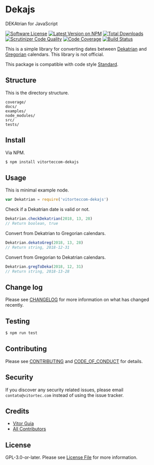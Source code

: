 # Dekajs
DEKAtrian for JavaScript

[![Software License](https://img.shields.io/github/license/vitorteccom/dekajs.svg)](LICENSE)
[![Latest Version on NPM](https://img.shields.io/npm/v/vitorteccom-dekajs.svg)](https://npmjs.org/package/vitorteccom-dekajs)
[![Total Downloads](https://img.shields.io/npm/dt/vitorteccom-dekajs.svg)](https://npmjs.org/package/vitorteccom-dekajs)
[![Scrutinizer Code Quality](https://scrutinizer-ci.com/g/vitorteccom/dekajs/badges/quality-score.png?b=master)](https://scrutinizer-ci.com/g/vitorteccom/dekajs/?branch=master)
[![Code Coverage](https://scrutinizer-ci.com/g/vitorteccom/dekajs/badges/coverage.png?b=master)](https://scrutinizer-ci.com/g/vitorteccom/dekajs/?branch=master)
[![Build Status](https://scrutinizer-ci.com/g/vitorteccom/dekajs/badges/build.png?b=master)](https://scrutinizer-ci.com/g/vitorteccom/dekajs/build-status/master)

This is a simple library for converting dates between [Dekatrian](https://www.facebook.com/dekatrian/) and [Gregorian](https://en.wikipedia.org/wiki/Adoption_of_the_Gregorian_calendar) calendars. This library is not official.

This package is compatible with code style [Standard](https://github.com/standard/standard).

## Structure
This is the directory structure.

```
coverage/
docs/
examples/
node_modules/
src/
tests/
```


## Install

Via NPM.

```bash
$ npm install vitorteccom-dekajs
```

## Usage
This is minimal example node.

```javascript
var Dekatrian = require('vitorteccom-dekajs')
```

Check if a Dekatrian date is valid or not.

```javascript
Dekatrian.checkDekatrian(2018, 13, 28)
// Return boolean, true
```

Convert from Dekatrian to Gregorian calendars.

```javascript
Dekatrian.dekatoGreg(2018, 13, 28)
// Return string, 2018-12-31
```

Convert from Gregorian to Dekatrian calendars.

```javascript
Dekatrian.gregToDeka(2018, 12, 31)
// Return string, 2018-13-28
```

## Change log

Please see [CHANGELOG](docs/CHANGELOG.md) for more information on what has changed recently.

## Testing

```bash
$ npm run test
```

## Contributing

Please see [CONTRIBUTING](docs/CONTRIBUTING.md) and [CODE_OF_CONDUCT](docs/CODE_OF_CONDUCT.md) for details.

## Security

If you discover any security related issues, please email ``contato@vitortec.com`` instead of using the issue tracker.

## Credits

- [Vitor Guia](https://github.com/vitoranguia)
- [All Contributors](../../contributors)

## License

GPL-3.0-or-later. Please see [License File](LICENSE.md) for more information.
